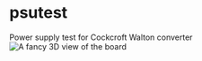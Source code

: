 # psutest
Power supply test for Cockcroft Walton converter
![A fancy 3D view of the board](https://raw.githubusercontent.com/CosmicPi/psutest/blob/master/psutest.png)

